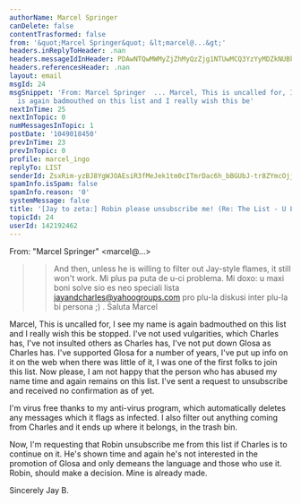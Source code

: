 ```yaml
---
authorName: Marcel Springer
canDelete: false
contentTrasformed: false
from: '&quot;Marcel Springer&quot; &lt;marcel@...&gt;'
headers.inReplyToHeader: .nan
headers.messageIdInHeader: PDAwNTQwMWMyZjZhMyQzZjg1NTUwMCQ3YzYyMDZkNUBkZWZhdWx0Pg==
headers.referencesHeader: .nan
layout: email
msgId: 24
msgSnippet: 'From: Marcel Springer  ... Marcel, This is uncalled for, I see my name
  is again badmouthed on this list and I really wish this be'
nextInTime: 25
nextInTopic: 0
numMessagesInTopic: 1
postDate: '1049018450'
prevInTime: 23
prevInTopic: 0
profile: marcel_ingo
replyTo: LIST
senderId: ZsxRim-yzBJ8YgWJOAEsiR3fMeJek1tm0cITmrDac6h_bBGUbJ-tr8ZYmcOjjnkrW-2gukQRfztHgqlUzr-_x5pIEMivONYYrk8E8jJv
spamInfo.isSpam: false
spamInfo.reason: '0'
systemMessage: false
title: '[Jay to zeta:] Robin please unsubscribe me! (Re: The List - U Lista)'
topicId: 24
userId: 142192462
---
```


From: "Marcel Springer" <marcel@...>
>  > And then, unless he is willing to filter out Jay-style flames, it
>  > still won't work.
> Mi plus pa puta de u-ci problema.  Mi doxo: u maxi boni solve sio es
> neo speciali lista jayandcharles@yahoogroups.com pro plu-la diskusi
> inter plu-la bi persona ;) .
> Saluta
> Marcel

Marcel,
This is uncalled for, I see my name is again 
badmouthed on this list and I really wish
this be stopped. I've not used vulgarities,
which Charles has, I've not insulted others
as Charles has, I've not put down Glosa
as Charles has. I've supported Glosa
for a number of years, I've put up info
on it on the web when there was little
of it, I was one of the first folks to join
this list. Now please, I am not happy 
that the person who has abused my 
name time and again remains on this
list. I've sent a request to unsubscribe
and received no confirmation as of yet.

I'm virus free thanks to my anti-virus
program, which automatically deletes
any messages which it flags as infected.
I also filter out anything coming from
Charles and it ends up where it belongs,
in the trash bin.

Now, I'm requesting that Robin unsubscribe
me from this list if Charles is to continue on
it. He's shown time and again he's not interested
in the promotion of Glosa and only demeans
the language and those who use it. Robin,
should make a decision. Mine is already 
made.

Sincerely
Jay B.




